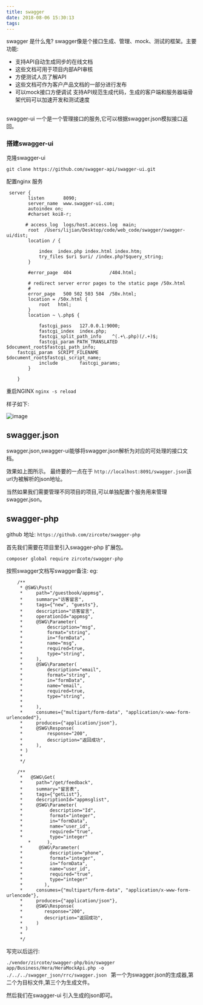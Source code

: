 ```yaml
---
title: swagger
date: 2018-08-06 15:30:13
tags:
---
```


swagger 是什么鬼? 
swagger像是个接口生成、管理、mock、测试的框架。主要功能:
 - 支持API自动生成同步的在线文档
 - 这些文档可用于项目内部API审核
 - 方便测试人员了解API
 - 这些文档可作为客户产品文档的一部分进行发布
 - 可以mock接口方便调试
支持API规范生成代码，生成的客户端和服务器端骨架代码可以加速开发和测试速度
## 
swagger-ui 一个是一个管理接口的服务,它可以根据swagger.json模拟接口返回。
### 搭建swagger-ui

克隆swagger-ui

`git clone https://github.com/swagger-api/swagger-ui.git`

配置nginx 服务

```
 server {
        listen       8090;
        server_name  www.swagger-ui.com;
        autoindex on;
        #charset koi8-r;

       # access_log  logs/host.access.log  main;
        root  /Users/lijian/Desktop/code/web_code/swagger/swagger-ui/dist;
        location / {

            index  index.php index.html index.htm;
            try_files $uri $uri/ /index.php?$query_string;
        }

        #error_page  404              /404.html;

        # redirect server error pages to the static page /50x.html
        #
        error_page   500 502 503 504  /50x.html;
        location = /50x.html {
            root   html;
        }
        location ~ \.php$ {

            fastcgi_pass   127.0.0.1:9000;
            fastcgi_index  index.php;
            fastcgi_split_path_info    ^(.+\.php)(/.+)$;
            fastcgi_param PATH_TRANSLATED $document_root$fastcgi_path_info;
    fastcgi_param  SCRIPT_FILENAME  $document_root$fastcgi_script_name;
            include        fastcgi_params;
        }

    }
```

重启NGINX 
`nginx -s reload`

样子如下:

![image](/photo/img/swagger-ui/WX20180807-095949.png)


## swagger.json

swagger.json,swagger-ui能够将swagger.json解析为对应的可处理的接口文档。

效果如上图所示。
最终要的一点在于 `http://localhost:8091/swagger.json`该url为被解析的json地址。

当然如果我们需要管理不同项目的项目,可以单独配置个服务用来管理swagger.json。


## swagger-php

github 地址: `https://github.com/zircote/swagger-php`

首先我们需要在项目里引入swagger-php 扩展包。

`composer global require zircote/swagger-php`

按照swagger文档写swagger备注:
eg:

```SWG
    /**
     * @SWG\Post(
     *     path="/guestbook/appmsg",
     *     summary="访客留言",
     *     tags={"new", "guests"},
     *     description="访客留言",
     *     operationId="appmsg",
     *     @SWG\Parameter(
     *         description="msg",
     *         format="string",
     *         in="formData",
     *         name="msg",
     *         required=true,
     *         type="string",
     *     ),
     *     @SWG\Parameter(
     *         description="email",
     *         format="string",
     *         in="formData",
     *         name="email",
     *         required=true,
     *         type="string",
     *
     *     ),
     *     consumes={"multipart/form-data", "application/x-www-form-urlencoded"},
     *     produces={"application/json"},
     *     @SWG\Response(
     *         response="200",
     *         description="返回成功",
     *     ),
     * )
     *
     */
    
    /**
     *   @SWG\Get(
     *     path="/get/feedback",
     *     summary="留言表",
     *     tags={"getList"},
     *     descriptionId="appmsglist",
     *     @SWG\Parameter(
     *          description="Id",
     *          format="integer",
     *          in="formData",
     *          name="user_id",
     *          required="true",
     *          type="integer"
        *      ),
     *      @SWG\Parameter(
     *          description="phone",
     *          format="integer",
     *          in="formData",
     *          name="user_id",
     *          required="true",
     *          type="integer"
     *        ),
     *     consumes={"multipart/form-data", "application/x-www-form-urlencode"},
     *     produces={"application/json"},
     *     @SWG\Response(
     *        response="200",
     *        description="返回成功",
     *     )
     * )
     *
     */
```

写完以后运行:

`./vendor/zircote/swagger-php/bin/swagger app/Business/Hera/HeraMockApi.php -o ./../../swagger_json/rrc/swagger.json
`
第一个为swagger.json的生成器,第二个为目标文件,第三个为生成文件。

然后我们在swagger-ui 引入生成的json即可。


